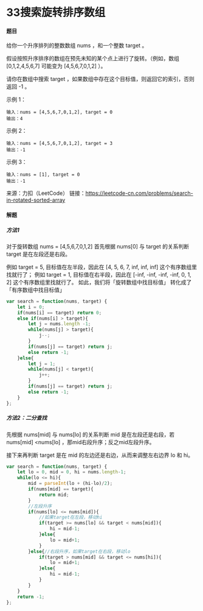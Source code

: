 # 33搜索旋转排序数组

#### 题目

给你一个升序排列的整数数组 nums ，和一个整数 target 。

假设按照升序排序的数组在预先未知的某个点上进行了旋转。（例如，数组 [0,1,2,4,5,6,7] 可能变为 [4,5,6,7,0,1,2] ）。

请你在数组中搜索 target ，如果数组中存在这个目标值，则返回它的索引，否则返回 -1 。

示例 1：

```
输入：nums = [4,5,6,7,0,1,2], target = 0
输出：4
```

示例 2：

```
输入：nums = [4,5,6,7,0,1,2], target = 3
输出：-1
```

示例 3：

```
输入：nums = [1], target = 0
输出：-1
```

来源：力扣（LeetCode）
链接：https://leetcode-cn.com/problems/search-in-rotated-sorted-array



#### 解题

##### 方法1

对于旋转数组 nums = [4,5,6,7,0,1,2]
首先根据 nums[0] 与 target 的关系判断 target 是在左段还是右段。

例如 target = 5, 目标值在左半段，因此在 [4, 5, 6, 7, inf, inf, inf] 这个有序数组里找就行了；
例如 target = 1, 目标值在右半段，因此在 [-inf, -inf, -inf, -inf, 0, 1, 2] 这个有序数组里找就行了。
如此，我们将「旋转数组中找目标值」 转化成了 「有序数组中找目标值」

```js
var search = function(nums, target) {
    let i = 0;
    if(nums[i] == target) return 0;
    else if(nums[i] > target){
        let j = nums.length -1;
        while(nums[j] > target){
            j--;
        }
        if(nums[j] == target) return j;
        else return -1;
    }else{
        let j = 1;
        while(nums[j] < target){
            j++;
        }
        if(nums[j] == target) return j;
        else return -1;
    }
};
```



##### 方法2：二分查找

先根据 nums[mid] 与 nums[lo] 的关系判断 mid 是在左段还是右段，若nums[mid] <nums[lo] ，那mid右段升序；反之mid左段升序。

接下来再判断 target 是在 mid 的左边还是右边，从而来调整左右边界 lo 和 hi。

```js
var search = function(nums, target) {
    let lo = 0, mid = 0, hi = nums.length-1;
    while(lo <= hi){
        mid = parseInt(lo + (hi-lo)/2);
        if(nums[mid] == target){
            return mid;
        }
        //左段升序
        if(nums[lo] <= nums[mid]){
            //如果target在左段，移动hi
            if(target >= nums[lo] && target < nums[mid]){
                hi = mid-1;
            }else{
                lo = mid+1;
            }
        }else{//右段升序，如果target在右段，移动lo
            if(target > nums[mid] && target <= nums[hi]){
                lo = mid+1;
            }else{
                hi = mid-1;
            }
        }
    }
    return -1;
};
```

